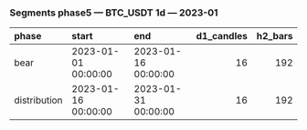 ### Segments phase5 — BTC_USDT 1d — 2023-01

| phase        | start               | end                 |   d1_candles |   h2_bars |
|:-------------|:--------------------|:--------------------|-------------:|----------:|
| bear         | 2023-01-01 00:00:00 | 2023-01-16 00:00:00 |           16 |       192 |
| distribution | 2023-01-16 00:00:00 | 2023-01-31 00:00:00 |           16 |       192 |